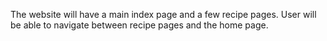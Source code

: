 The website will have a main index page and a few recipe pages. User will be able to navigate between recipe pages and the home page.